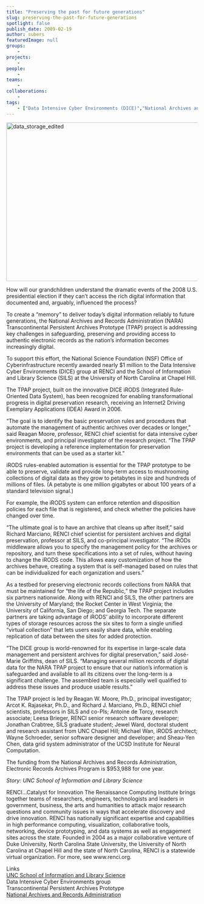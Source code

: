 ```yaml
---
title: "Preserving the past for future generations"
slug: preserving-the-past-for-future-generations
spotlight: false
publish_date: 2009-02-19
author: subers
featuredImage: null
groups:
    - 
projects:
    - 
people:
    - 
teams: 
    - 
collaborations:
    - 
tags:
    - ["Data Intensive Cyber Environments (DICE)","National Archives and Records Administration (NARA)","Reagan Moore","School of Information and Library Science (SILS)"]
---
```

<p><a href="http://www.renci.org/wp-content/uploads/2009/02/data_storage_edited.jpg"><img class="alignnone size-full wp-image-2923" title="data_storage_edited" src="http://www.renci.org/wp-content/uploads/2009/02/data_storage_edited.jpg" alt="data_storage_edited" width="630" height="417" /></a></p>
<p>How will our grandchildren understand the dramatic events of the 2008 U.S. presidential election if they can’t access the rich digital information that documented and, arguably, influenced the process?<!--more--></p>
<p>To create a “memory” to deliver today’s digital information reliably to future generations, the National Archives and Records Administration (NARA) Transcontinental Persistent Archives Prototype (TPAP) project is addressing key challenges in safeguarding, preserving and providing access to authentic electronic records as the nation’s information becomes increasingly digital.</p>
<p>To support this effort, the National Science Foundation (NSF) Office of Cyberinfrastructure recently awarded nearly $1 million to the Data Intensive Cyber Environments (DICE) group at RENCI and the School of Information and Library Science (SILS) at the University of North Carolina at Chapel Hill.</p>
<p>The TPAP project, built on the innovative DICE iRODS (Integrated Rule-Oriented Data System), has been recognized for enabling transformational progress in digital preservation research, receiving an Internet2 Driving Exemplary Applications (IDEA) Award in 2006.</p>
<p>“The goal is to identify the basic preservation rules and procedures that automate the management of authentic archives over decades or longer,” said Reagan Moore, professor, RENCI chief scientist for data intensive cyber environments, and principal investigator of the research project. “The TPAP project is developing a reference implementation for preservation environments that can be used as a starter kit.”</p>
<p>iRODS rules-enabled automation is essential for the TPAP prototype to be able to preserve, validate and provide long-term access to mushrooming collections of digital data as they grow to petabytes in size and hundreds of millions of files. (A petabyte is one million gigabytes or about 100 years of a standard television signal.)</p>
<p>For example, the iRODS system can enforce retention and disposition policies for each file that is registered, and check whether the policies have changed over time.</p>
<p>“The ultimate goal is to have an archive that cleans up after itself,” said Richard Marciano, RENCI chief scientist for persistent archives and digital preservation, professor at SILS, and co-principal investigator. “The iRODs middleware allows you to specify the management policy for the archives or repository, and turn these specifications into a set of rules, without having to change the iRODS code. This allows easy customization of how the archives behave, creating a system that is self-managed based on rules that can be individualized for each organization and users.”</p>
<p>As a testbed for preserving electronic records collections from NARA that must be maintained for “the life of the Republic,” the TPAP project includes six partners nationwide. Along with RENCI and SILS, the other partners are the University of Maryland; the Rocket Center in West Virginia; the University of California, San Diego; and Georgia Tech. The separate partners are taking advantage of iRODS’ ability to incorporate different types of storage resources across the six sites to form a single unified “virtual collection” that lets users easily share data, while enabling replication of data between the sites for added protection.</p>
<p>“The DICE group is world-renowned for its expertise in large-scale data management and persistent archives for digital preservation,” said José-Marie Griffiths, dean of SILS. “Managing several million records of digital data for the NARA TPAP project to ensure that our nation’s information is safeguarded and available to all its citizens over the long-term is a significant challenge. The assembled team is especially well qualified to address these issues and produce usable results.”</p>
<p>The TPAP project is led by Reagan W. Moore, Ph.D., principal investigator; Arcot K. Rajasekar, Ph.D., and Richard J. Marciano, Ph.D., RENCI chief scientists, professors in SILS and co-PIs; Antoine de Torcy, research associate; Leesa Brieger, RENCI senior research software developer; Jonathan Crabtree, SILS graduate student; Jewel Ward, doctoral student and research assistant from UNC Chapel Hill; Michael Wan, iRODS architect; Wayne Schroeder, senior software designer and developer; and Sheau-Yen Chen, data grid system administrator of the UCSD Institute for Neural Computation.</p>
<p>The funding from the National Archives and Records Administration, Electronic Records Archives Program is $953,988 for one year.  <em></em></p>
<p><em>Story: UNC School of Information and Library Science</em></p>
<p>RENCI…Catalyst for Innovation The Renaissance Computing Institute brings together teams of researchers, engineers, technologists and leaders in government, business, the arts and humanities to attack major research questions and community issues in ways that accelerate discovery and drive innovation. RENCI has nationally significant expertise and capabilities in high performance computing, visualization, collaborative tools, networking, device prototyping, and data systems as well as engagement sites across the state. Founded in 2004 as a major collaborative venture of Duke University, North Carolina State University, the University of North Carolina at Chapel Hill and the state of North Carolina, RENCI is a statewide virtual organization. For more, see www.renci.org.</p>
<p>Links<br />
 <a href="http://sils.unc.edu/" target="_blank">UNC School of Information and Library Science</a> <br />
 Data Intensive Cyber Environments group <br />
 Transcontinental Persistent Archives Prototype <br />
 <a href="http://www.archives.gov/" target="_blank">National Archives and Records Administration</a></p>

